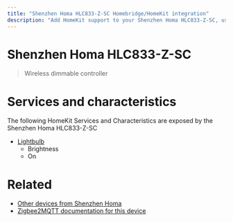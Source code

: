 ```yaml
---
title: "Shenzhen Homa HLC833-Z-SC Homebridge/HomeKit integration"
description: "Add HomeKit support to your Shenzhen Homa HLC833-Z-SC, using Homebridge, Zigbee2MQTT and homebridge-z2m."
---
```

<!---
This file has been GENERATED using src/docgen/docgen.ts
DO NOT EDIT THIS FILE MANUALLY!
-->
# Shenzhen Homa HLC833-Z-SC
> Wireless dimmable controller


# Services and characteristics
The following HomeKit Services and Characteristics are exposed by
the Shenzhen Homa HLC833-Z-SC

* [Lightbulb](../../light.md)
  * Brightness
  * On


# Related
* [Other devices from Shenzhen Homa](../index.md#shenzhen_homa)
* [Zigbee2MQTT documentation for this device](https://www.zigbee2mqtt.io/devices/HLC833-Z-SC.html)